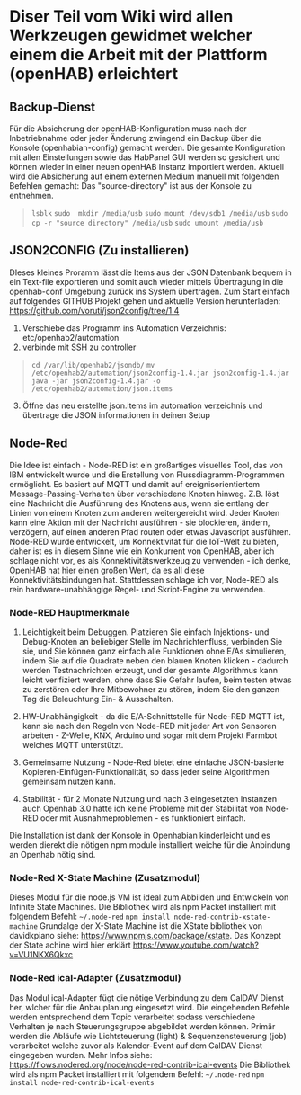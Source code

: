 # Diser Teil vom Wiki wird allen Werkzeugen gewidmet welcher einem die Arbeit mit der Plattform (openHAB) erleichtert

## Backup-Dienst
Für die Absicherung der openHAB-Konfiguration muss nach der Inbetriebnahme oder jeder Änderung zwingend ein Backup über die Konsole (openhabian-config) gemacht werden.
Die gesamte Konfiguration mit allen Einstellungen sowie das HabPanel GUI werden so gesichert und können wieder in einer neuen openHAB Instanz importiert werden.
Aktuell wird die Absicherung auf einem externen Medium manuell mit folgenden Befehlen gemacht: Das "source-directory" ist aus der Konsole zu entnehmen.
> ``lsblk``
> ``sudo  mkdir /media/usb``
> ``sudo mount /dev/sdb1 /media/usb``
> ``sudo cp -r "source directory" /media/usb``
> ``sudo umount /media/usb``

## JSON2CONFIG (Zu installieren)
DIeses kleines Proramm lässt die Items aus der JSON Datenbank bequem in ein Text-file exportieren und somit auch wieder mittels Übertragung in die openhab-conf Umgebung zurück ins System übertragen.
Zum Start einfach auf folgendes GITHUB Projekt gehen und aktuelle Version herunterladen: <https://github.com/voruti/json2config/tree/1.4>

1. Verschiebe das Programm ins Automation Verzeichnis: etc/openhab2/automation
2. verbinde mit SSH zu controller 
> ``cd /var/lib/openhab2/jsondb/``
> ``mv /etc/openhab2/automation/json2config-1.4.jar json2config-1.4.jar``
> ``java -jar json2config-1.4.jar -o /etc/openhab2/automation/json.items``

3.  Öffne das neu erstellte json.items im automation verzeichnis und übertrage die JSON informationen in deinen Setup

## Node-Red
Die Idee ist einfach - Node-RED ist ein großartiges visuelles Tool, das von IBM entwickelt wurde und die Erstellung von Flussdiagramm-Programmen ermöglicht. Es basiert auf MQTT und damit auf ereignisorientiertem Message-Passing-Verhalten über verschiedene Knoten hinweg. Z.B. löst eine Nachricht die Ausführung des Knotens aus, wenn sie entlang der Linien von einem Knoten zum anderen weitergereicht wird. Jeder Knoten kann eine Aktion mit der Nachricht ausführen - sie blockieren, ändern, verzögern, auf einen anderen Pfad routen oder etwas Javascript ausführen.
Node-RED wurde entwickelt, um Konnektivität für die IoT-Welt zu bieten, daher ist es in diesem Sinne wie ein Konkurrent von OpenHAB, aber ich schlage nicht vor, es als Konnektivitätswerkzeug zu verwenden - ich denke, OpenHAB hat hier einen großen Wert, da es all diese Konnektivitätsbindungen hat. Stattdessen schlage ich vor, Node-RED als rein hardware-unabhängige Regel- und Skript-Engine zu verwenden.

### Node-RED Hauptmerkmale
1. Leichtigkeit beim Debuggen. Platzieren Sie einfach Injektions- und Debug-Knoten an beliebiger Stelle im Nachrichtenfluss, verbinden Sie sie, und Sie können ganz einfach alle Funktionen ohne E/As simulieren, indem Sie auf die Quadrate neben den blauen Knoten klicken - dadurch werden Testnachrichten erzeugt, und der gesamte Algorithmus kann leicht verifiziert werden, ohne dass Sie Gefahr laufen, beim testen etwas zu zerstören oder Ihre Mitbewohner zu stören, indem Sie den ganzen Tag die Beleuchtung Ein- & Ausschalten.

2. HW-Unabhängigkeit - da die E/A-Schnittstelle für Node-RED MQTT ist, kann sie nach den Regeln von Node-RED mit jeder Art von Sensoren arbeiten - Z-Welle, KNX, Arduino und sogar mit dem Projekt Farmbot welches MQTT unterstützt.

3. Gemeinsame Nutzung - Node-Red bietet eine einfache JSON-basierte Kopieren-Einfügen-Funktionalität, so dass jeder seine Algorithmen gemeinsam nutzen kann. 

4. Stabilität - für 2 Monate Nutzung und nach 3 eingesetzten Instanzen auch Openhab 3.0 hatte ich keine Probleme mit der Stabilität von Node-RED oder mit Ausnahmeproblemen - es funktioniert einfach.

Die Installation ist dank der Konsole in Openhabian kinderleicht und es werden dierekt die nötigen npm module installiert weiche für die Anbindung an Openhab nötig sind.

### Node-Red X-State Machine (Zusatzmodul)
Dieses Modul für die node.js VM ist ideal zum Abbilden und Entwickeln von Infinite State Machines.
Die Bibliothek wird als npm Packet installiert mit folgendem Befehl: ``~/.node-red`` ``npm install node-red-contrib-xstate-machine``
Grundalge der X-State Machine ist die XState bibliothek von davidkpiano siehe: <https://www.npmjs.com/package/xstate>. Das Konzept der State achine wird hier erklärt <https://www.youtube.com/watch?v=VU1NKX6Qkxc>

### Node-Red ical-Adapter (Zusatzmodul)
Das Modul ical-Adapter fügt die nötige Verbindung zu dem CalDAV Dienst her, wlcher für die Anbauplanung eingesetzt wird. Die eingehenden Befehle werden entsprechend dem Topic verarbeitet sodass verschiedene Verhalten je nach Steuerungsgruppe abgebildet werden können. Primär werden die Abläufe wie Lichtsteuerung (light) & Sequenzensteuerung (job) verarbeitet welche zuvor als Kalender-Event auf dem CalDAV Dienst eingegeben wurden. Mehr Infos siehe: <https://flows.nodered.org/node/node-red-contrib-ical-events>
Die Bibliothek wird als npm Packet installiert mit folgendem Befehl: ``~/.node-red`` ``npm install node-red-contrib-ical-events``

